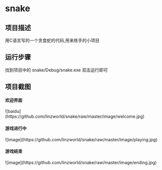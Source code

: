 # snake
<h2>项目描述</h2>
用C语言写的一个贪食蛇的代码,用来练手的小项目
<h2>运行步骤</h2>
找到项目中的 snake/Debug/snake.exe 双击运行即可
<h2>项目截图</h2>
<h4>欢迎界面</h4>
![baidu](https://github.com/linzworld/snake/raw/master/image/welcome.jpg)
<h4>游戏进行中</h4>
![image](https://github.com/linzworld/snake/raw/master/image/playing.jpg)
<h4>游戏结束</h4>
![image](https://github.com/linzworld/snake/raw/master/image/ending.jpg)

